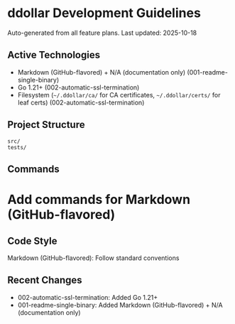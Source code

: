 # ddollar Development Guidelines

Auto-generated from all feature plans. Last updated: 2025-10-18

## Active Technologies
- Markdown (GitHub-flavored) + N/A (documentation only) (001-readme-single-binary)
- Go 1.21+ (002-automatic-ssl-termination)
- Filesystem (`~/.ddollar/ca/` for CA certificates, `~/.ddollar/certs/` for leaf certs) (002-automatic-ssl-termination)

## Project Structure
```
src/
tests/
```

## Commands
# Add commands for Markdown (GitHub-flavored)

## Code Style
Markdown (GitHub-flavored): Follow standard conventions

## Recent Changes
- 002-automatic-ssl-termination: Added Go 1.21+
- 001-readme-single-binary: Added Markdown (GitHub-flavored) + N/A (documentation only)

<!-- MANUAL ADDITIONS START -->
<!-- MANUAL ADDITIONS END -->
